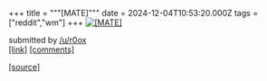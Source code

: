 +++
title = """[MATE]"""
date = 2024-12-04T10:53:20.000Z
tags = ["reddit","wm"]
+++
[![[MATE]](https://a.thumbs.redditmedia.com/duEBV5Ra7WgyW6aETJfc5iXE869sdngFLwB1M4mv6u8.jpg "[MATE]")](https://www.reddit.com/r/unixporn/comments/1h6dcj1/mate/)

submitted by [/u/r0ox](https://www.reddit.com/user/r0ox)  
[\[link\]](https://www.reddit.com/gallery/1h6dcj1) [\[comments\]](https://www.reddit.com/r/unixporn/comments/1h6dcj1/mate/)

[[source]](https://www.reddit.com/r/unixporn/comments/1h6dcj1/mate/)
